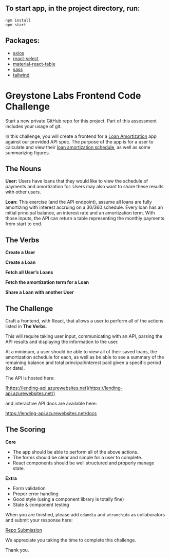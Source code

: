 ## To start app, in the project directory, run:

`npm install`<br>
`npm start`

## Packages:

- [axios](https://axios-http.com/)
- [react-select](https://react-select.com/home)
- [material-react-table](https://www.material-react-table.com/)
- [sass](https://sass-lang.com/)
- [tailwind](https://tailwindcss.com/)


# Greystone Labs Frontend Code Challenge

Start a new private GitHub repo for this project. Part of this assessment includes your usage of git.

In this challenge, you will create a frontend for a [Loan Amortization](https://www.investopedia.com/terms/a/amortization.asp) app against our provided API spec. The purpose of the app is for a user to calculate and view their [loan amortization schedule](https://www.investopedia.com/thmb/FE1dtCb5tV4xsLYQ_a-KDqn-lzM=/750x0/filters:no_upscale():max_bytes(150000):strip_icc():format(webp)/dotdash_Final_Amortized_Loan_Oct_2020-01-3a606fa9285943098248ac92e8d03b40.jpg), as well as some summarizing figures. 

## The Nouns

****User:**** Users have loans that they would like to view the schedule of payments and amortization for. Users may also want to share these results with other users.

**********Loan:********** This exercise (and the API endpoint), assume all loans are fully amortizing with interest accruing on a 30/360 schedule. Every loan has an initial principal balance, an interest rate and an amortization term. With those inputs, the API can return a table representing the monthly payments from start to end.

## The Verbs

**************Create a User**************

**Create a Loan**

**********************************************Fetch all User’s Loans**********************************************

**Fetch the amortization term for a Loan**

************************Share a Loan with another User************************

## The Challenge

Craft a frontend, with React, that allows a user to perform all of the actions listed in **The Verbs**. 

This will require taking user input, communicating with an API, parsing the API results and displaying the information to the user.

At a minimum, a user should be able to view all of their saved loans, the amortization schedule for each, as well as be able to see a summary of the remaining balance and total principal/interest paid given a specific period (or date). 

The API is hosted here:

[https://lending-api.azurewebsites.net](https://lending-api.azurewebsites.net/)

and interactive API docs are available here:

https://lending-api.azurewebsites.net/docs

## **********************The Scoring**********************

********Core********

- The app should be able to perform all of the above actions.
- The forms should be clear and simple for a user to complete.
- React components should be well structured and properly manage state.

**********Extra**********

- Form validation
- Proper error handling
- Good style (using a component library is totally fine)
- State & component testing

When you are finished, please add `odandia` and `atranchida` as collaborators and submit your response here:

[Repo Submission](https://docs.google.com/forms/d/1KI8GQ3NpPT2qYyKE2DEo9L4JMCI-xuDN5uTdsqTc-2k/viewform)

We appreciate you taking the time to complete this challenge.

Thank you.